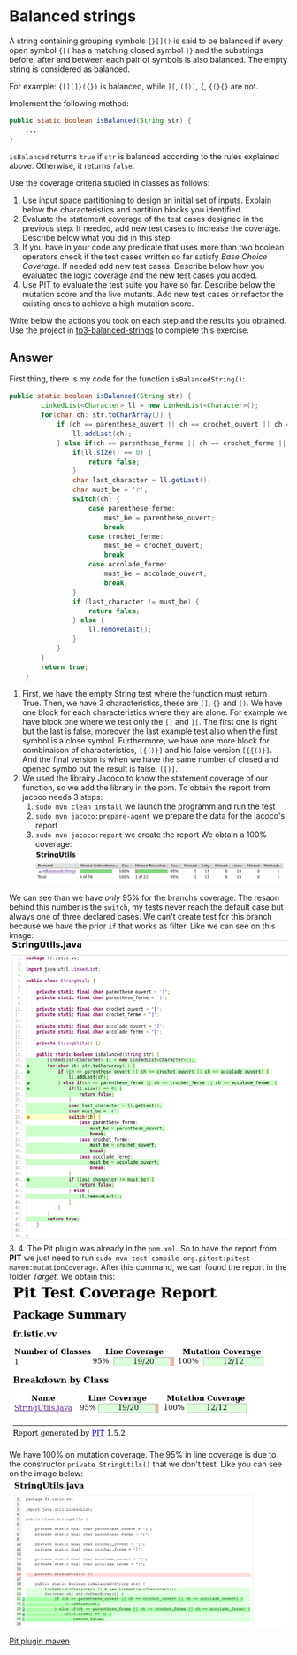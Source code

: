 # Balanced strings

A string containing grouping symbols `{}[]()` is said to be balanced if every open symbol `{[(` has a matching closed symbol `]}` and the substrings before, after and between each pair of symbols is also balanced. The empty string is considered as balanced.

For example: `{[][]}({})` is balanced, while `][`, `([)]`, `{`, `{(}{}` are not.

Implement the following method:

```java
public static boolean isBalanced(String str) {
    ...
}
```

`isBalanced` returns `true` if `str` is balanced according to the rules explained above. Otherwise, it returns `false`.

Use the coverage criteria studied in classes as follows:

1. Use input space partitioning to design an initial set of inputs. Explain below the characteristics and partition blocks you identified.
2. Evaluate the statement coverage of the test cases designed in the previous step. If needed, add new test cases to increase the coverage. Describe below what you did in this step.
3. If you have in your code any predicate that uses more than two boolean operators check if the test cases written so far satisfy *Base Choice Coverage*. If needed add new test cases. Describe below how you evaluated the logic coverage and the new test cases you added.
4. Use PIT to evaluate the test suite you have so far. Describe below the mutation score and the live mutants. Add new test cases or refactor the existing ones to achieve a high mutation score.

Write below the actions you took on each step and the results you obtained.
Use the project in [tp3-balanced-strings](../code/tp3-balanced-strings) to complete this exercise.

## Answer
First thing, there is my code for the function `isBalancedString()`:
```java
public static boolean isBalanced(String str) {
        LinkedList<Character> ll = new LinkedList<Character>(); 
        for(char ch: str.toCharArray()) {
            if (ch == parenthese_ouvert || ch == crochet_ouvert || ch == accolade_ouvert) {
                ll.addLast(ch);
            } else if(ch == parenthese_ferme || ch == crochet_ferme || ch == accolade_ferme) {
                if(ll.size() == 0) {
                    return false;
                }
                char last_character = ll.getLast();
                char must_be = 'r';
                switch(ch) {
                    case parenthese_ferme:
                        must_be = parenthese_ouvert;
                        break;
                    case crochet_ferme:
                        must_be = crochet_ouvert;
                        break;
                    case accolade_ferme:
                        must_be = accolade_ouvert;
                        break;
                }
                if (last_character != must_be) {
                    return false;
                } else {
                    ll.removeLast();
                }
            }
        }
        return true;
    }
```


1. First, we have the empty String test where the function must return True. Then, we have 3 characteristics, these are `[]`, `{}` and `()`. We have one block for each characteristics where they are alone. For example we have block one where we test only the `[]` and `][`. The first one is right but the last is false, moreover the last example test also when the first symbol is a close symbol. Furthermore, we have one more block for combinaison of characteristics, `[{()}]` and his false version `[{{()}]`. And the final version is when we have the same number of closed and opened symbo but the result is false, `([)]`.
2. We used the librairy Jacoco to know the statement coverage of our function, so we add the library in the pom. To obtain the report from jacoco needs 3 steps:
    1. `sudo mvn clean install` we launch the programm and run the test
    2. `sudo mvn jacoco:prepare-agent` we prepare the data for the jacoco's report
    3. `sudo mvn jacoco:report` we create the report 
We obtain a 100% coverage:
![image](images/jacoco_BalancedString.png)

We can see than we have *only* 95% for the branchs coverage. The resaon behind this number is the `switch`, my tests never reach the default case but always one of three declared cases. We can't create test for this branch because we have the prior `if` that works as filter. Like we can see on this image:
![image](images/jacoco_details_BalancedString.png)
3. 
4. The Pit plugin was already in the `pom.xml`. So to have the report from **PIT** we just need to run `sudo mvn test-compile org.pitest:pitest-maven:mutationCoverage`. After this command, we can found the report in the folder *Target*. We obtain this:
![image](images/Pit_BalancedString.png)

We have 100% on mutation coverage. The 95% in line coverage is due to the constructor `private StringUtils()` that we don't test. Like you can see on the image below:
![image](images/Pit_details_BalancedString.png)


[Pit plugin maven](https://pitest.org/quickstart/maven/)
